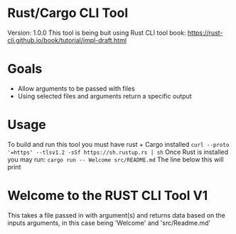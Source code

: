 # Rust/Cargo CLI Tool
Version: 1.0.0
This tool is being buit using Rust CLI tool book: 
https://rust-cli.github.io/book/tutorial/impl-draft.html

# Goals
- Allow arguments to be passed with files
- Using selected files and arguments return a specific output

# Usage
To build and run this tool you must have rust + Cargo installed
``
curl --proto '=https' --tlsv1.2 -sSf https://sh.rustup.rs | sh
``
Once Rust is installed you may run: 
``
cargo run -- Welcome src/README.md
``
The line below this will print
# Welcome to the RUST CLI Tool V1

This takes a file passed in with argument(s) and returns data based on the inputs arguments, in this case being 'Welcome' and 'src/Readme.md'

